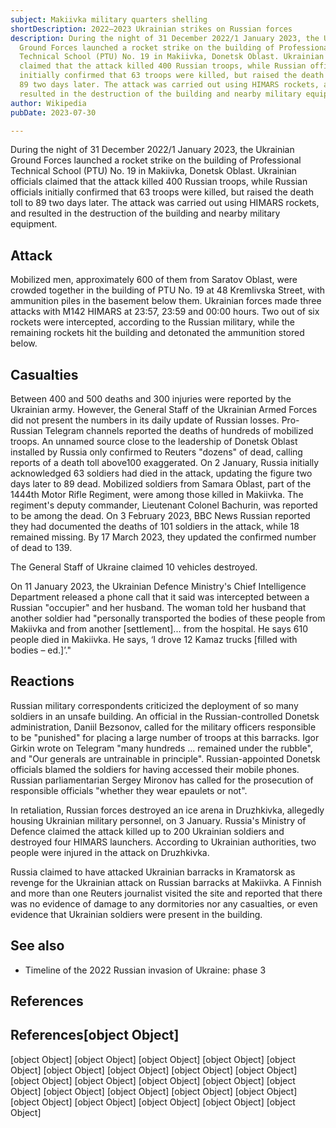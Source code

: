 ```yaml
---
subject: Makiivka military quarters shelling
shortDescription: 2022–2023 Ukrainian strikes on Russian forces
description: During the night of 31 December 2022/1 January 2023, the Ukrainian
  Ground Forces launched a rocket strike on the building of Professional
  Technical School (PTU) No. 19 in Makiivka, Donetsk Oblast. Ukrainian officials
  claimed that the attack killed 400 Russian troops, while Russian officials
  initially confirmed that 63 troops were killed, but raised the death toll to
  89 two days later. The attack was carried out using HIMARS rockets, and
  resulted in the destruction of the building and nearby military equipment.
author: Wikipedia
pubDate: 2023-07-30

---
```


During the night of 31 December 2022/1 January 2023, the Ukrainian Ground Forces launched a rocket strike on the building of Professional Technical School (PTU) No. 19 in Makiivka, Donetsk Oblast. Ukrainian officials claimed that the attack killed 400 Russian troops, while Russian officials initially confirmed that 63 troops were killed, but raised the death toll to 89 two days later. The attack was carried out using HIMARS rockets, and resulted in the destruction of the building and nearby military equipment.

## Attack
Mobilized men, approximately 600 of them from Saratov Oblast, were crowded together in the building of PTU No. 19 at 48 Kremlivska Street, with ammunition piles in the basement below them. Ukrainian forces made three attacks with M142 HIMARS at 23:57, 23:59 and 00:00 hours. Two out of six rockets were intercepted, according to the Russian military, while the remaining rockets hit the building and detonated the ammunition stored below.

## Casualties
Between 400 and 500 deaths and 300 injuries were reported by the Ukrainian army. However, the General Staff of the Ukrainian Armed Forces did not present the numbers in its daily update of Russian losses. Pro-Russian Telegram channels reported the deaths of hundreds of mobilized troops. An unnamed source close to the leadership of Donetsk Oblast installed by Russia only confirmed to Reuters "dozens" of dead, calling reports of a death toll above100 exaggerated. On 2 January, Russia initially acknowledged 63 soldiers had died in the attack, updating the figure two days later to 89 dead. Mobilized soldiers from Samara Oblast, part of the 1444th Motor Rifle Regiment, were among those killed in Makiivka. The regiment's deputy commander, Lieutenant Colonel Bachurin, was reported to be among the dead. On 3 February 2023, BBC News Russian reported they had documented the deaths of 101 soldiers in the attack, while 18 remained missing. By 17 March 2023, they updated the confirmed number of dead to 139.

The General Staff of Ukraine claimed 10 vehicles destroyed.

On 11 January 2023, the Ukrainian Defence Ministry's Chief Intelligence Department released a phone call that it said was intercepted between a Russian "occupier" and her husband. The woman told her husband that another soldier had "personally transported the bodies of these people from Makiivka and from another [settlement]... from the hospital. He says 610 people died in Makiivka. He says, ‘I drove 12 Kamaz trucks [filled with bodies – ed.]’."

## Reactions
Russian military correspondents criticized the deployment of so many soldiers in an unsafe building. An official in the Russian-controlled Donetsk administration, Daniil Bezsonov, called for the military officers responsible to be "punished" for placing a large number of troops at this barracks. Igor Girkin wrote on Telegram "many hundreds ... remained under the rubble", and "Our generals are untrainable in principle". Russian-appointed Donetsk officials blamed the soldiers for having accessed their mobile phones. Russian parliamentarian Sergey Mironov has called for the prosecution of responsible officials "whether they wear epaulets or not".

In retaliation, Russian forces destroyed an ice arena in Druzhkivka, allegedly housing Ukrainian military personnel, on 3 January. Russia's Ministry of Defence claimed the attack killed up to 200 Ukrainian soldiers and destroyed four HIMARS launchers. According to Ukrainian authorities, two people were injured in the attack on Druzhkivka.

Russia claimed to have attacked Ukrainian barracks in Kramatorsk as revenge for the Ukrainian attack on Russian barracks at Makiivka. A Finnish and more than one Reuters journalist visited the site and reported that there was no evidence of damage to any dormitories nor any casualties, or even evidence that Ukrainian soldiers were present in the building.

## See also
 * Timeline of the 2022 Russian invasion of Ukraine: phase 3


## References
## References[object Object]
[object Object]
[object Object]
[object Object]
[object Object]
[object Object]
[object Object]
[object Object]
[object Object]
[object Object]
[object Object]
[object Object]
[object Object]
[object Object]
[object Object]
[object Object]
[object Object]
[object Object]
[object Object]
[object Object]
[object Object]
[object Object]
[object Object]
[object Object]